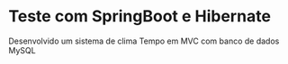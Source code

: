 # Teste com SpringBoot e Hibernate
Desenvolvido um sistema de clima Tempo em MVC com banco de dados MySQL

